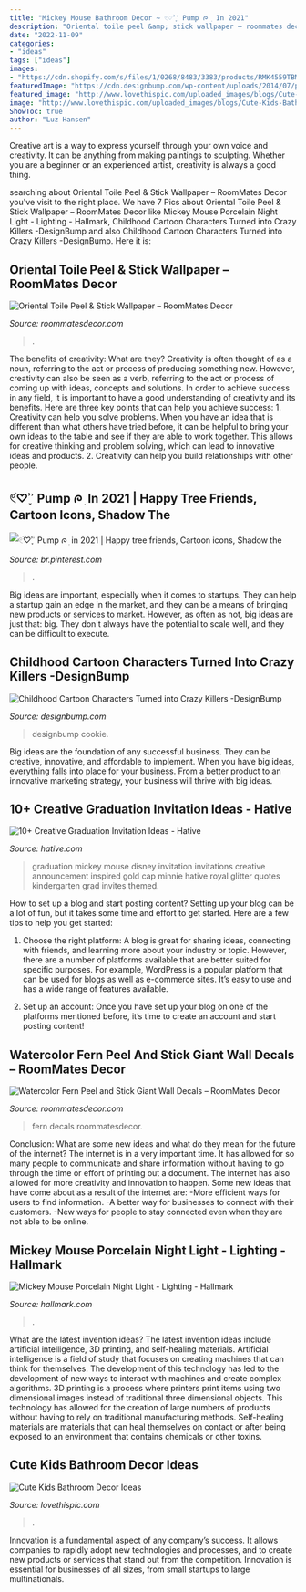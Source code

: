 ```yaml
---
title: "Mickey Mouse Bathroom Decor ~ 𓏲ׄ♡ʾʾ֢ Pump ᰍ ׅ In 2021"
description: "Oriental toile peel &amp; stick wallpaper – roommates decor"
date: "2022-11-09"
categories:
- "ideas"
tags: ["ideas"]
images:
- "https://cdn.shopify.com/s/files/1/0268/8483/3383/products/RMK4559TBM_RS2_1200x1200.jpg?v=1605555331"
featuredImage: "https://cdn.designbump.com/wp-content/uploads/2014/07/popped-culture-evil-cartoon-characters-illustration-dan-luvisi-13.jpg"
featured_image: "http://www.lovethispic.com/uploaded_images/blogs/Cute-Kids-Bathroom-Decor-Ideas-2229-7.jpg"
image: "http://www.lovethispic.com/uploaded_images/blogs/Cute-Kids-Bathroom-Decor-Ideas-2229-7.jpg"
ShowToc: true
author: "Luz Hansen"
---
```



Creative art is a way to express yourself through your own voice and creativity. It can be anything from making paintings to sculpting. Whether you are a beginner or an experienced artist, creativity is always a good thing.

	

		
searching about Oriental Toile Peel &amp; Stick Wallpaper – RoomMates Decor you've visit to the right place. We have 7 Pics about Oriental Toile Peel &amp; Stick Wallpaper – RoomMates Decor like Mickey Mouse Porcelain Night Light - Lighting - Hallmark, Childhood Cartoon Characters Turned into Crazy Killers -DesignBump and also Childhood Cartoon Characters Turned into Crazy Killers -DesignBump. Here it is:
		
    
## Oriental Toile Peel &amp; Stick Wallpaper – RoomMates Decor

<img loading=lazy src="https://cdn.shopify.com/s/files/1/0268/8483/3383/products/RMK11755RL_RS3_1200x1200.jpg?v=1599046765" onerror="this.onerror=null;this.src='https://tse1.mm.bing.net/th?id=OIP.ECq53G_WW6OKTCwjsrmfBAHaHa&amp;pid=15.1';" alt="Oriental Toile Peel &amp; Stick Wallpaper – RoomMates Decor">

_Source: roommatesdecor.com_

>. 

	

The benefits of creativity: What are they?
Creativity is often thought of as a noun, referring to the act or process of producing something new. However, creativity can also be seen as a verb, referring to the act or process of coming up with ideas, concepts and solutions. In order to achieve success in any field, it is important to have a good understanding of creativity and its benefits. Here are three key points that can help you achieve success: 1. Creativity can help you solve problems. When you have an idea that is different than what others have tried before, it can be helpful to bring your own ideas to the table and see if they are able to work together. This allows for creative thinking and problem solving, which can lead to innovative ideas and products. 2. Creativity can help you build relationships with other people.

    
## 𓏲ׄ♡ʾʾ֢ Pump ᰍ ׅ In 2021 | Happy Tree Friends, Cartoon Icons, Shadow The

<img loading=lazy src="https://i.pinimg.com/736x/12/59/3a/12593a997e0b461a4ad48ff44901eb40.jpg" onerror="this.onerror=null;this.src='https://tse4.mm.bing.net/th?id=OIP.FZIxcznpMhPYPCaqctLWOQHaHY&amp;pid=15.1';" alt="𓏲ׄ♡ʾʾ֢ Pump ᰍ ׅ in 2021 | Happy tree friends, Cartoon icons, Shadow the">

_Source: br.pinterest.com_

>. 

	

Big ideas are important, especially when it comes to startups. They can help a startup gain an edge in the market, and they can be a means of bringing new products or services to market. However, as often as not, big ideas are just that: big. They don't always have the potential to scale well, and they can be difficult to execute.

    
## Childhood Cartoon Characters Turned Into Crazy Killers -DesignBump

<img loading=lazy src="https://cdn.designbump.com/wp-content/uploads/2014/07/popped-culture-evil-cartoon-characters-illustration-dan-luvisi-13.jpg" onerror="this.onerror=null;this.src='https://tse4.mm.bing.net/th?id=OIP.OT1m3PpqBualFbheRgggtQHaK6&amp;pid=15.1';" alt="Childhood Cartoon Characters Turned into Crazy Killers -DesignBump">

_Source: designbump.com_

>designbump cookie. 

	

Big ideas are the foundation of any successful business. They can be creative, innovative, and affordable to implement. When you have big ideas, everything falls into place for your business. From a better product to an innovative marketing strategy, your business will thrive with big ideas.

    
## 10+ Creative Graduation Invitation Ideas - Hative

<img loading=lazy src="https://hative.com/wp-content/uploads/2014/05/graduation-invitation/2-mickey-mouse-graduation-invitations.jpg" onerror="this.onerror=null;this.src='https://tse2.mm.bing.net/th?id=OIP.FkKRN34cJx_EMzWPgJHEMAHaFj&amp;pid=15.1';" alt="10+ Creative Graduation Invitation Ideas - Hative">

_Source: hative.com_

>graduation mickey mouse disney invitation invitations creative announcement inspired gold cap minnie hative royal glitter quotes kindergarten grad invites themed. 

	

How to set up a blog and start posting content?
Setting up your blog can be a lot of fun, but it takes some time and effort to get started. Here are a few tips to help you get started:
1. Choose the right platform: A blog is great for sharing ideas, connecting with friends, and learning more about your industry or topic. However, there are a number of platforms available that are better suited for specific purposes. For example, WordPress is a popular platform that can be used for blogs as well as e-commerce sites. It’s easy to use and has a wide range of features available.

2. Set up an account: Once you have set up your blog on one of the platforms mentioned before, it’s time to create an account and start posting content!

    
## Watercolor Fern Peel And Stick Giant Wall Decals – RoomMates Decor

<img loading=lazy src="https://cdn.shopify.com/s/files/1/0268/8483/3383/products/RMK4559TBM_RS2_1200x1200.jpg?v=1605555331" onerror="this.onerror=null;this.src='https://tse3.mm.bing.net/th?id=OIP.HwBUa2Cax0cFrRfvkIOFKwHaHa&amp;pid=15.1';" alt="Watercolor Fern Peel and Stick Giant Wall Decals – RoomMates Decor">

_Source: roommatesdecor.com_

>fern decals roommatesdecor. 

	

Conclusion: What are some new ideas and what do they mean for the future of the internet?
The internet is in a very important time. It has allowed for so many people to communicate and share information without having to go through the time or effort of printing out a document. The internet has also allowed for more creativity and innovation to happen. Some new ideas that have come about as a result of the internet are: 
-More efficient ways for users to find information.
-A better way for businesses to connect with their customers. 
-New ways for people to stay connected even when they are not able to be online.

    
## Mickey Mouse Porcelain Night Light - Lighting - Hallmark

<img loading=lazy src="https://www.hallmark.com/dw/image/v2/AALB_PRD/on/demandware.static/-/Sites-hallmark-master/default/dwdeef85a2/images/finished-goods/Mickey-Mouse-Porcelain-Night-Light-root-1BBY4092_BBY4092_1470_2.jpg_Source_Image.jpg?sw=1200&amp;sh=1200&amp;sm=fit" onerror="this.onerror=null;this.src='https://tse2.mm.bing.net/th?id=OIP.lU8xbXJW1tHswk71INNyrwHaHa&amp;pid=15.1';" alt="Mickey Mouse Porcelain Night Light - Lighting - Hallmark">

_Source: hallmark.com_

>. 

	

What are the latest invention ideas?
The latest invention ideas include artificial intelligence, 3D printing, and self-healing materials. Artificial intelligence is a field of study that focuses on creating machines that can think for themselves. The development of this technology has led to the development of new ways to interact with machines and create complex algorithms. 3D printing is a process where printers print items using two dimensional images instead of traditional three dimensional objects. This technology has allowed for the creation of large numbers of products without having to rely on traditional manufacturing methods. Self-healing materials are materials that can heal themselves on contact or after being exposed to an environment that contains chemicals or other toxins.

    
## Cute Kids Bathroom Decor Ideas

<img loading=lazy src="http://www.lovethispic.com/uploaded_images/blogs/Cute-Kids-Bathroom-Decor-Ideas-2229-7.jpg" onerror="this.onerror=null;this.src='https://tse2.mm.bing.net/th?id=OIP.2ah0hepNdSf_OD1paZCBEQHaLH&amp;pid=15.1';" alt="Cute Kids Bathroom Decor Ideas">

_Source: lovethispic.com_

>. 

	

Innovation is a fundamental aspect of any company’s success. It allows companies to rapidly adopt new technologies and processes, and to create new products or services that stand out from the competition. Innovation is essential for businesses of all sizes, from small startups to large multinationals.

